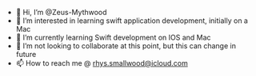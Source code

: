 - 👋 Hi, I’m @Zeus-Mythwood
- 👀 I’m interested in learning swift application development, initially on a Mac 
- 🌱 I’m currently learning Swift development on IOS and Mac
- 💞️ I’m not looking to collaborate at this point, but this can change in future
- 📫 How to reach me @ rhys.smallwood@icloud.com

<!---
Zeus-Mythwood/Zeus-Mythwood is a ✨ special ✨ repository because its `README.md` (this file) appears on your GitHub profile.
You can click the Preview link to take a look at your changes.
--->
